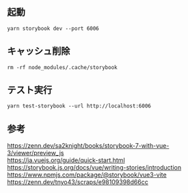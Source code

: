 ## 起動
```
yarn storybook dev --port 6006
```

## キャッシュ削除
```
rm -rf node_modules/.cache/storybook
```

## テスト実行
```
yarn test-storybook --url http://localhost:6006
```

## 参考
https://zenn.dev/sa2knight/books/storybook-7-with-vue-3/viewer/preview_js  
https://ja.vuejs.org/guide/quick-start.html  
https://storybook.js.org/docs/vue/writing-stories/introduction  
https://www.npmjs.com/package/@storybook/vue3-vite  
https://zenn.dev/tnyo43/scraps/e98109398d66cc
